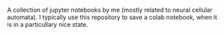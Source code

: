 A collection of jupyter notebooks by me (mostly related to neural cellular automata).
I typically use this repository to save a colab notebook, when it is in a particullary nice state.
